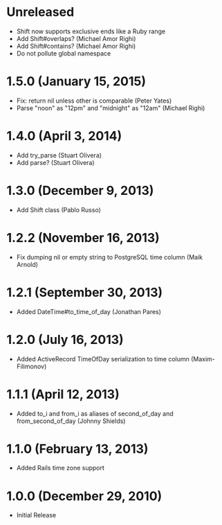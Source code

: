 # Unreleased

* Shift now supports exclusive ends like a Ruby range
* Add Shift#overlaps? (Michael Amor Righi)
* Add Shift#contains? (Michael Amor Righi)
* Do not pollute global namespace

# 1.5.0 (January 15, 2015)

* Fix: return nil unless other is comparable (Peter Yates)
* Parse "noon" as "12pm" and "midnight" as "12am" (Michael Righi)

# 1.4.0 (April 3, 2014)

* Add try_parse (Stuart Olivera)
* Add parse? (Stuart Olivera)

# 1.3.0 (December 9, 2013)

* Add Shift class (Pablo Russo)

# 1.2.2 (November 16, 2013)

* Fix dumping nil or empty string to PostgreSQL time column (Maik Arnold)

# 1.2.1 (September 30, 2013)

* Added DateTime#to_time_of_day (Jonathan Pares)

# 1.2.0 (July 16, 2013)

* Added ActiveRecord TimeOfDay serialization to time column (Maxim-Filimonov)

# 1.1.1 (April 12, 2013)

* Added to_i and from_i as aliases of second_of_day and from_second_of_day (Johnny Shields)

# 1.1.0 (February 13, 2013)

* Added Rails time zone support

# 1.0.0 (December 29, 2010)

* Initial Release
